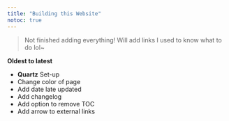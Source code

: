 ```yaml
---
title: "Building this Website"
notoc: true
---
```


> Not finished adding everything! Will add links I used to know what to do lol~

**Oldest to latest**
- **Quartz** Set-up
- Change color of page
- Add date late updated
- Add changelog
- Add option to remove TOC
- Add arrow to external links